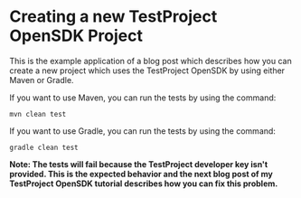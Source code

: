 # Creating a new TestProject OpenSDK Project

This is the example application of a blog post which describes how you can create a
new project which uses the TestProject OpenSDK by using either Maven or Gradle.

If you want to use Maven, you can run the tests by using the command:

    mvn clean test

If you want to use Gradle, you can run the tests by using the command:

    gradle clean test

**Note: The tests will fail because the TestProject developer key isn't provided. This is
the expected behavior and the next blog post of my TestProject OpenSDK 
tutorial describes how you can fix this problem.**